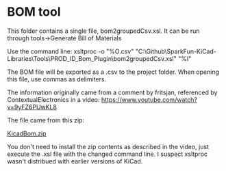 BOM tool
====================================

This folder contains a single file, bom2groupedCsv.xsl.  It can be run through tools->Generate Bill of Materials

Use the command line: 
xsltproc -o "%O.csv" "C:\Github\SparkFun-KiCad-Libraries\Tools\PROD_ID_Bom_Plugin\bom2groupedCsv.xsl" "%I"

The BOM file will be exported as a .csv to the project folder. When opening this file, use commas as delimiters.

The information originally came from a comment by fritsjan, referenced by ContextualElectronics in a video:
https://www.youtube.com/watch?v=9yFZ6PUwKL8

The file came from this zip:

[KicadBom.zip](https://kicad-info.s3.amazonaws.com/3929625ac5cd971344cc17cda0c3877a3981d489907.zip)

You don't need to install the zip contents as described in the video, just execute the .xsl file with the changed command line.  I suspect xsltproc wasn't distribued with earlier versions of KiCad.